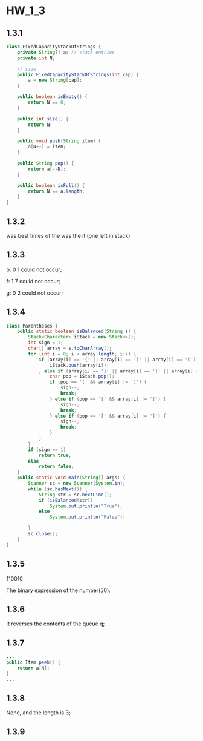 # HW_1_3

## 1.3.1

```java
class FixedCapacityStackOfStrings {
    private String[] a; // stack entries
    private int N;

    // size
    public FixedCapacityStackOfStrings(int cap) {
        a = new String[cap];
    }

    public boolean isEmpty() {
        return N == 0;
    }

    public int size() {
        return N;
    }

    public void push(String item) {
        a[N++] = item;
    }

    public String pop() {
        return a[--N];
    }

    public boolean isFull() {
        return N == a.length;
    }
}
```

## 1.3.2

was best times of the was the it (one left in stack)

## 1.3.3

b: 0 1 could not occur;

f: 1 7 could not occur;

g: 0 2 could not occur;

## 1.3.4

```java
class Parentheses {
    public static boolean isBalanced(String s) {
        Stack<Character> iStack = new Stack<>();
        int sign = 1;
        char[] array = s.toCharArray();
        for (int i = 0; i < array.length; i++) {
            if (array[i] == '{' || array[i] == '[' || array[i] == '(') {
                iStack.push(array[i]);
            } else if (array[i] == '}' || array[i] == ']' || array[i] == ')') {
                char pop = iStack.pop();
                if (pop == '(' && array[i] != ')') {
                    sign--;
                    break;
                } else if (pop == '[' && array[i] != ']') {
                    sign--;
                    break;
                } else if (pop == '[' && array[i] != ']') {
                    sign--;
                    break;
                }
            }
        }
        if (sign == 1)
            return true;
        else
            return false;
    }
    public static void main(String[] args) {
        Scanner sc = new Scanner(System.in);
        while (sc.hasNext()) {
            String str = sc.nextLine();
            if (isBalanced(str))
                System.out.println("True");
            else
                System.out.println("False");

        }
        sc.close();
    }
}
```

## 1.3.5

110010

The binary expression of the number(50).

## 1.3.6

It reverses the contents of the queue q;

## 1.3.7

```java
...
public Item peek() {
    return a[N];
}
...
```

## 1.3.8 

None, and the length is 3;

## 1.3.9

